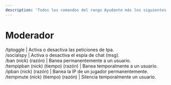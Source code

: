 ```yaml
---
description: 'Todos los comandos del rango Ayudante más los siguientes:'
---
```


# Moderador

/tptoggle | Activa o desactiva las peticiones de tpa.\
/socialspy | Activa o desactiva el espía de chat (msg).\
/ban (nick) (razón) | Banea permanentemente a un usuario.\
/tempipban (nick) (tiempo) (razón) | Banea temporalmente a un usuario.\
/ipban (nick) (razón) | Banea la IP de un jugador permanentemente.\
/tempmute (nick) (tiempo) (razón) | Silencia temporalmente un usuario.
